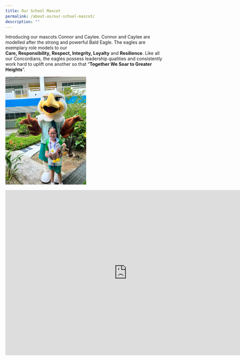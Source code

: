 ```yaml
---
title: Our School Mascot
permalink: /about-us/our-school-mascot/
description: ""
---
```

Introducing our mascots Connor and Caylee. Connor and Caylee are modelled after the strong and powerful Bald Eagle. The eagles are exemplary role models to our <b>Care,</b><b> Responsibility,</b><b> Respect,</b><b> Integrity, </b><b>Loyalty</b> and <b>Resilience</b>. Like all our Concordians, the eagles possess leadership qualities and consistently work hard to uplift one another so that “<b>Together We Soar to Greater Heights</b>”.

<img src="/images/Concord Mascot.jpeg" 
     style="width:50%">
		 
<iframe width="758" height="515" 
				src="https://www.youtube.com/embed/K70nE0WhJqE" title="LAUNCH OF MASCOTS @ CONCORD" frameborder="0" allow="accelerometer; autoplay; clipboard-write; encrypted-media; gyroscope; picture-in-picture" allowfullscreen></iframe>